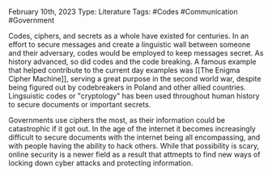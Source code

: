 February 10th, 2023
Type: Literature
Tags: #Codes #Communication #Government 

Codes, ciphers, and secrets as a whole have existed for centuries. In an effort to secure messages and create a linguistic wall between someone and their adversary, codes would be employed to keep messages secret. As history advanced, so did codes and the code breaking. A famous example that helped contribute to the current day examples was [[The Enigma Cipher Machine]], serving a great purpose in the second world war, despite being figured out by codebreakers in Poland and other allied countries. Lingsuistic codes or "cryptology" has been used throughout human history to secure documents or important secrets. 

Governments use ciphers the most, as their information could be catastrophic if it got out. In the age of the internet it becomes increasingly difficult to secure documents with the internet being all encompassing, and with people having the ability to hack others. While that possibility is scary, online security is a newer field as a result that attmepts to find new ways of locking down cyber attacks and protecting information. 

